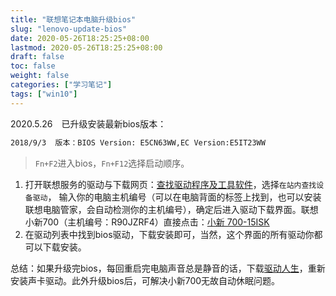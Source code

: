 ```yaml
---
title: "联想笔记本电脑升级bios"
slug: "lenovo-update-bios"
date: 2020-05-26T18:25:25+08:00
lastmod: 2020-05-26T18:25:25+08:00
draft: false
toc: false
weight: false
categories: ["学习笔记"]
tags: ["win10"]
---
```


 2020.5.26　已升级安装最新bios版本：

```bash
2018/9/3  版本：BIOS Version: E5CN63WW,EC Version:E5IT23WW
```

> `Fn+F2`进入bios，`Fn+F12`选择启动顺序。

1. 打开联想服务的驱动与下载网页：[查找驱动程序及工具软件](https://newsupport.lenovo.com.cn/driveDownloads_index.html)，选择`在站内查找设备驱动`， 输入你的电脑主机编号（可以在电脑背面的标签上找到，也可以安装联想电脑管家，会自动检测你的主机编号），确定后进入驱动下载界面。联想小新700（主机编号：R90JZRF4）直接点击：[小新 700-15ISK](https://newsupport.lenovo.com.cn/driveList.html?fromsource=driveList&selname=r90jzrf4)
2.   在驱动列表中找到bios驱动，下载安装即可，当然，这个界面的所有驱动你都可以下载安装。

总结：如果升级完bios，每回重启完电脑声音总是静音的话，下载[驱动人生](https://www.160.com/)，重新安装声卡驱动。此外升级bios后，可解决小新700无故自动休眠问题。

